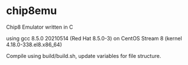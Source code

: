 # chip8emu
Chip8 Emulator written in C

using gcc 8.5.0 20210514 (Red Hat 8.5.0-3) on CentOS Stream 8 (kernel 4.18.0-338.el8.x86_64)

Compile using build/build.sh, update variables for file structure.
